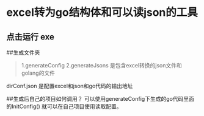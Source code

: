 
# excel转为go结构体和可以读json的工具



## 点击运行 exe



##生成文件夹
> 1.generateConfig
2.generateJsons
是包含excel转换的json文件和golang的文件

dirConf.json 是配置excel和json和go代码的输出地址

##生成后自己的项目如何调用？
可以使用generateConfig下生成的go代码里面的InitConfig() 就可以在自己项目使用读取配置。
